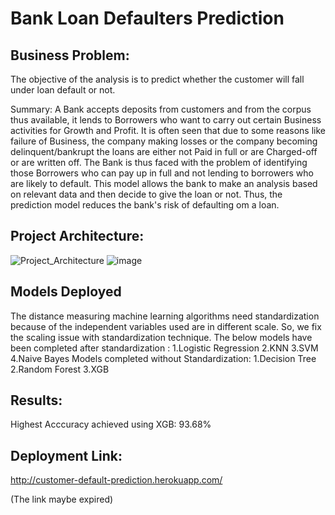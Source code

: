 # Bank Loan Defaulters Prediction

## Business Problem:
The objective of the analysis is to predict whether the customer will fall under loan default or not. 

Summary:
A Bank accepts deposits from customers and from the corpus thus available, it lends to Borrowers who want to carry out certain Business activities for Growth and Profit. It is often seen that due to some reasons like failure of Business, the company making losses or the company becoming delinquent/bankrupt the loans are either not Paid in full or are Charged-off or are written off. The Bank is thus faced with the problem of identifying those Borrowers who can pay up in full and not lending to borrowers who are likely to default.
This model allows the bank to make an analysis based on relevant data and then decide to give the loan or not. Thus, the prediction model reduces the bank's risk of defaulting om a loan. 



## Project Architecture:
![Project_Architecture](https://github.com/anandr07/Loan-Defaulters-Prediction/assets/66896800/94ca0866-c019-408e-9b2f-fd6b344cc65d)
![image](https://github.com/anandr07/Loan-Defaulters-Prediction/assets/66896800/5baa77ba-ac74-4f17-a3e4-1c0629e584e7)

## Models Deployed
The distance measuring machine learning algorithms need standardization because of the independent variables used are in different scale. So, we fix the scaling issue with standardization technique. 
The below models have been completed after standardization :
1.Logistic Regression
2.KNN
3.SVM
4.Naive Bayes
Models completed without Standardization:
1.Decision Tree
2.Random Forest
3.XGB

## Results:
Highest Acccuracy achieved using XGB: 93.68%

## Deployment Link:
http://customer-default-prediction.herokuapp.com/ 

(The link maybe expired)



